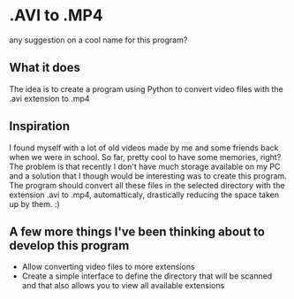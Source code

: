 # .AVI to .MP4
any suggestion on a cool name for this program? 

## What it does
The idea is to create a program using Python to convert video files with the .avi extension to .mp4

## Inspiration
I found myself with a lot of old videos made by me and some friends back when we were in school. So far, pretty cool to have some memories, right? 
The problem is that recently I don't have much storage available on my PC and a solution that I though would be interesting was to create this program.
The program should convert all these files in the selected directory with the extension .avi to .mp4, automatticaly, drastically reducing the space taken up by them. :)

## A few more things I've been thinking about to develop this program
- Allow converting video files to more extensions
- Create a simple interface to define the directory that will be scanned and that also allows you to view all available extensions
